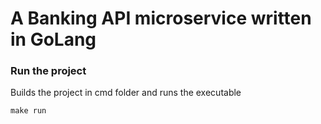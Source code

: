 # A Banking API microservice written in GoLang

### Run the project

Builds the project in cmd folder and runs the executable

```
make run
```
